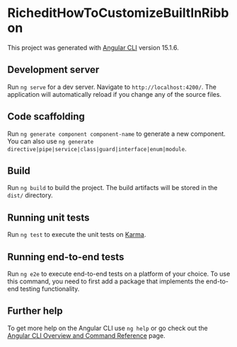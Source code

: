 # RicheditHowToCustomizeBuiltInRibbon

This project was generated with [Angular CLI](https://github.com/angular/angular-cli) version 15.1.6.

## Development server

Run `ng serve` for a dev server. Navigate to `http://localhost:4200/`. The application will automatically reload if you change any of the source files.

## Code scaffolding

Run `ng generate component component-name` to generate a new component. You can also use `ng generate directive|pipe|service|class|guard|interface|enum|module`.

## Build

Run `ng build` to build the project. The build artifacts will be stored in the `dist/` directory.

## Running unit tests

Run `ng test` to execute the unit tests on [Karma](https://karma-runner.github.io).

## Running end-to-end tests

Run `ng e2e` to execute end-to-end tests on a platform of your choice. To use this command, you need to first add a package that implements the end-to-end testing functionality.

## Further help

To get more help on the Angular CLI use `ng help` or go check out the [Angular CLI Overview and Command Reference](https://angular.io/cli) page.
